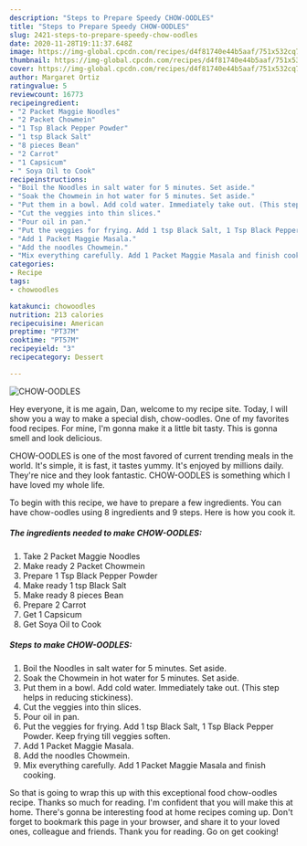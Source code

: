 ```yaml
---
description: "Steps to Prepare Speedy CHOW-OODLES"
title: "Steps to Prepare Speedy CHOW-OODLES"
slug: 2421-steps-to-prepare-speedy-chow-oodles
date: 2020-11-28T19:11:37.648Z
image: https://img-global.cpcdn.com/recipes/d4f81740e44b5aaf/751x532cq70/chow-oodles-recipe-main-photo.jpg
thumbnail: https://img-global.cpcdn.com/recipes/d4f81740e44b5aaf/751x532cq70/chow-oodles-recipe-main-photo.jpg
cover: https://img-global.cpcdn.com/recipes/d4f81740e44b5aaf/751x532cq70/chow-oodles-recipe-main-photo.jpg
author: Margaret Ortiz
ratingvalue: 5
reviewcount: 16773
recipeingredient:
- "2 Packet Maggie Noodles"
- "2 Packet Chowmein"
- "1 Tsp Black Pepper Powder"
- "1 tsp Black Salt"
- "8 pieces Bean"
- "2 Carrot"
- "1 Capsicum"
- " Soya Oil to Cook"
recipeinstructions:
- "Boil the Noodles in salt water for 5 minutes. Set aside."
- "Soak the Chowmein in hot water for 5 minutes. Set aside."
- "Put them in a bowl. Add cold water. Immediately take out. (This step helps in reducing stickiness)."
- "Cut the veggies into thin slices."
- "Pour oil in pan."
- "Put the veggies for frying. Add 1 tsp Black Salt, 1 Tsp Black Pepper Powder. Keep frying till veggies soften."
- "Add 1 Packet Maggie Masala."
- "Add the noodles Chowmein."
- "Mix everything carefully. Add 1 Packet Maggie Masala and finish cooking."
categories:
- Recipe
tags:
- chowoodles

katakunci: chowoodles 
nutrition: 213 calories
recipecuisine: American
preptime: "PT37M"
cooktime: "PT57M"
recipeyield: "3"
recipecategory: Dessert

---
```



![CHOW-OODLES](https://img-global.cpcdn.com/recipes/d4f81740e44b5aaf/751x532cq70/chow-oodles-recipe-main-photo.jpg)

Hey everyone, it is me again, Dan, welcome to my recipe site. Today, I will show you a way to make a special dish, chow-oodles. One of my favorites food recipes. For mine, I'm gonna make it a little bit tasty. This is gonna smell and look delicious.



CHOW-OODLES is one of the most favored of current trending meals in the world. It's simple, it is fast, it tastes yummy. It's enjoyed by millions daily. They're nice and they look fantastic. CHOW-OODLES is something which I have loved my whole life.


To begin with this recipe, we have to prepare a few ingredients. You can have chow-oodles using 8 ingredients and 9 steps. Here is how you cook it.

<!--inarticleads1-->

##### The ingredients needed to make CHOW-OODLES:

1. Take 2 Packet Maggie Noodles
1. Make ready 2 Packet Chowmein
1. Prepare 1 Tsp Black Pepper Powder
1. Make ready 1 tsp Black Salt
1. Make ready 8 pieces Bean
1. Prepare 2 Carrot
1. Get 1 Capsicum
1. Get  Soya Oil to Cook




<!--inarticleads2-->

##### Steps to make CHOW-OODLES:

1. Boil the Noodles in salt water for 5 minutes. Set aside.
1. Soak the Chowmein in hot water for 5 minutes. Set aside.
1. Put them in a bowl. Add cold water. Immediately take out. (This step helps in reducing stickiness).
1. Cut the veggies into thin slices.
1. Pour oil in pan.
1. Put the veggies for frying. Add 1 tsp Black Salt, 1 Tsp Black Pepper Powder. Keep frying till veggies soften.
1. Add 1 Packet Maggie Masala.
1. Add the noodles Chowmein.
1. Mix everything carefully. Add 1 Packet Maggie Masala and finish cooking.




So that is going to wrap this up with this exceptional food chow-oodles recipe. Thanks so much for reading. I'm confident that you will make this at home. There's gonna be interesting food at home recipes coming up. Don't forget to bookmark this page in your browser, and share it to your loved ones, colleague and friends. Thank you for reading. Go on get cooking!
